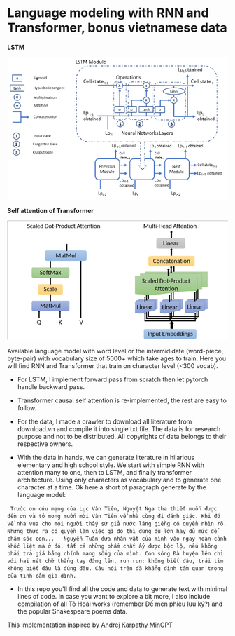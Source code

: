 # Language modeling with RNN and Transformer, bonus vietnamese data
**LSTM**

<img src='images/General-scheme-of-an-Long-Short-Term-Memory-neural-networks-LSTM-for-L-p-The.ppm' width=600>

**Self attention of Transformer**

<img src='images/The-scaled-dot-product-attention-and-multi-head-self-attention.png' width=600>

Available language model with word level or the intermididate (word-piece, byte-pair) with vocabulary size of 5000+ which take ages to train. Here you will find RNN and Transformer that train on character level (<300 vocab). 
- For LSTM, I implement forward pass from scratch then let pytorch handle backward pass.
- Transformer causal self attention is re-implemented, the rest are easy to follow.
- For the data, I made a crawler to download all literature from download.vn and compile it into single txt file. The data is for research purpose and not to be distributed.
All copyrights of data belongs to their respective owners.

- With the data in hands, we can generate literature in hilarious elementary and high school style. We start with simple RNN with attention many to one, then to LSTM, and finally transformer architecture. Using only characters as vocabulary and to generate one character at a time. Ok here a short of paragraph generate by the language model:

``` Trước ơn cứu mạng của Lục Vân Tiên, Nguyệt Nga tha thiết muốn được đền ơn và tỏ mong muốn mời Vân Tiên về nhà cùng đi đánh giặc. Khi đó về nhà vua cho mọi người thấy sứ giả nước láng giềng có quyền nhìn rõ. Nhưng thực ra có quyền làm việc gì đó thì dùng dù lớn hay đủ mức để chăm sóc con... - Nguyễn Tuân đưa nhân vật của mình vào ngay hoàn cảnh khốc liệt mà ở đó, tất cả những phẩm chất ấy được bộc lộ, nếu không phải trả giá bằng chính mạng sống của mình. Con sông Đà huyện lên chỉ với hai nét chữ thẳng tay đứng lên, run run: không biết đâu, trái tim không biết đâu là đúng đâu. Câu nói trên đã khẳng định tầm quan trọng của tình cảm gia đình.```

- In this repo you'll find all the code and data to generate text with minimal lines of code. In case you want to explore a bit more, I also include compilation of all Tô Hoài works (remember Dế mèn phiêu lưu ký?) and the popular Shakespeare poems data.


This implementation inspired by <a href='https://github.com/karpathy/minGPT'>Andrej Karpathy MinGPT</a>
